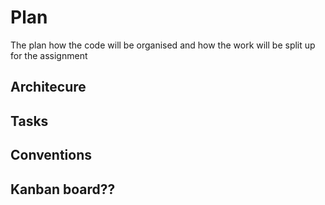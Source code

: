 # Plan

The plan how the code will be organised and how the work will be split up for the assignment

## Architecure

## Tasks 

## Conventions 

## Kanban board??

